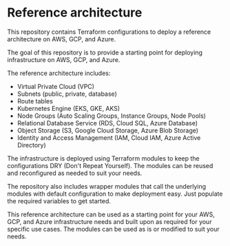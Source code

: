 # Reference architecture


This repository contains Terraform configurations to deploy a reference architecture on AWS, GCP, and Azure.

The goal of this repository is to provide a starting point for deploying infrastructure on AWS, GCP, and Azure.

The reference architecture includes:

- Virtual Private Cloud (VPC)
- Subnets (public, private, database)
- Route tables
- Kubernetes Engine (EKS, GKE, AKS)
- Node Groups (Auto Scaling Groups, Instance Groups, Node Pools)
- Relational Database Service (RDS, Cloud SQL, Azure Database)
- Object Storage (S3, Google Cloud Storage, Azure Blob Storage)
- Identity and Access Management (IAM, Cloud IAM, Azure Active Directory)

The infrastructure is deployed using Terraform modules to keep the configurations DRY (Don't Repeat Yourself). The modules can be reused and reconfigured as needed to suit your needs.

The repository also includes wrapper modules that call the underlying modules with default configuration to make deployment easy. Just populate the required variables to get started.

This reference architecture can be used as a starting point for your AWS, GCP, and Azure infrastructure needs and built upon as required for your specific use cases. The modules can be used as is or modified to suit your needs.